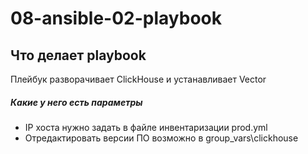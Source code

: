 # 08-ansible-02-playbook

## Что делает playbook
Плейбук разворачивает ClickHouse и устанавливает Vector
##### Какие у него есть параметры 
- IP хоста нужно задать в файле инвентаризации prod.yml
- Отредактировать версии ПО возможно в group_vars\clickhouse
